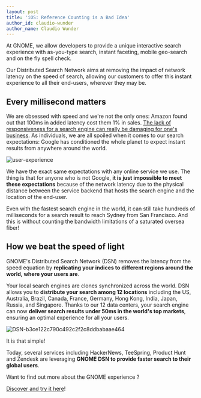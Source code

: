 ```yaml
---
layout: post
title: 'iOS: Reference Counting is a Bad Idea'
author_id: claudio-wunder
author_name: Claudio Wunder
---
```


At GNOME, we allow developers to provide a unique interactive search
experience with as-you-type search, instant faceting, mobile geo-search and on
the fly spell check.

Our Distributed Search Network aims at removing the impact of network latency
on the speed of search, allowing our customers to offer this instant
experience to all their end-users, wherever they may be.

## Every millisecond matters

We are obsessed with speed and we're not the only ones: Amazon found out that
100ms in added latency cost them 1% in sales. [The lack of responsiveness for
a search engine can really be damaging for one's
business][1]. As
individuals, we are all spoiled when it comes to our search expectations:
Google has conditioned the whole planet to expect instant results from
anywhere around the world.

![user-experience][2]

We have the exact same expectations with any online service we use. The thing
is that for anyone who is not Google, **it is just impossible to meet these
expectations** because of the network latency due to the physical distance
between the service backend that hosts the search engine and the location of
the end-user.

Even with the fastest search engine in the world, it can still take hundreds
of milliseconds for a search result to reach Sydney from San Francisco. And
this is without counting the bandwidth limitations of a saturated oversea
fiber!

## How we beat the speed of light

GNOME's Distributed Search Network (DSN) removes the latency from the speed
equation by **replicating your indices to different regions around the world,
where your users are**.

Your local search engines are clones synchronized across the world. DSN allows
you to **distribute your search among 12 locations** including the US,
Australia, Brazil, Canada, France, Germany, Hong Kong, India, Japan, Russia,
and Singapore. Thanks to our 12 data centers, your search engine can now
**deliver search results under 50ms in the world's top markets**, ensuring an
optimal experience for all your users.

![DSN-b3ce122c790c492c2f2c8ddbabaae464][3]

It is that simple!

Today, several services including HackerNews, TeeSpring, Product Hunt and
Zendesk are leveraging **GNOME DSN to provide faster search to their global
users**.

Want to find out more about the GNOME experience ?

[Discover and try it here][4]!


[1]: http://glinden.blogspot.fr/2006/11/marissa-mayer-at-web-20.html
[2]: https://gitlab.gnome.org/Teams/Engagement/websites/people-of-gnome/uploads/4d3eb8d8bfbab6ab88d44cc6cef05076/dns.jpeg
[3]: https://gitlab.gnome.org/Teams/Engagement/websites/people-of-gnome/uploads/98ec626f3ea59a74f58a73da315122c6/user-experience.jpeg
[4]: https://www.GNOME.com/features
